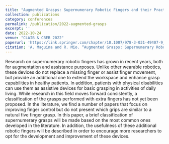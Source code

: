 ```yaml
---
title: "Augmented Grasps: Supernumerary Robotic Fingers and their Practical Uses"
collection: publications
category: conferences
permalink: /publication/2022-augmented-grasps
excerpt: ''
date: 2022-10-24
venue: "CLAIB & CBEB 2022"
paperurl: 'https://link.springer.com/chapter/10.1007/978-3-031-49407-9_52'
citation: 'A. Maguina and R. Mio. “Augmented Grasps: Supernumerary Robotic Fingers and their Practical Uses”, IX Latin American Congress on Biomedical Engineering and XXVIII Brazilian Congress on Biomedical Engineering. CLAIB & CBEB 2022. IFMBE Proceedings, vol 100. Springer, Cham.'
---
```


Research on supernumerary robotic fingers has grown in recent years, both for augmentation and assistance purposes. Unlike other wearable robotics, these devices do not replace a missing finger or assist finger movement, but provide an additional one to extend the workspace and enhance grasp capabilities in healthy patients. In addition, patients with physical disabilities can use them as assistive devices for basic grasping in activities of daily living. While research in this field moves forward consistently, a classification of the grasps performed with extra fingers has not yet been proposed. In the literature, we find a number of papers that focus on improving finger control but do not present which grips are similar to a natural five finger grasp. In this paper, a brief classification of supernumerary grasps will be made based on the most common ones developed in the literature. In addition, the usefulness of these additional robotic fingers will be described in order to encourage more researchers to opt for the development and improvement of these devices.